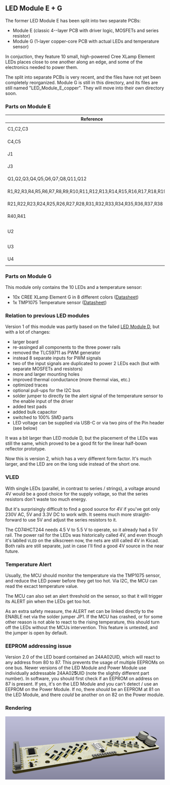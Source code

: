 <!--
SPDX-FileCopyrightText: 2024 Lena Schimmel <mail@lenaschimmel.de>
SPDX-License-Identifier: CC-BY-SA-4.0

[besteLampe!](https://lenaschimmel.de/besteLampe!) © 2024 by [Lena Schimmel](mailto:mail@lenaschimmel.de) is licensed under [CC BY-SA 4.0](http://creativecommons.org/licenses/by-sa/4.0/?ref=chooser-v1)
-->

## LED Module E + G
The former LED Module E has been split into two separate PCBs:
 - Module E (classic 4--layer PCB with driver logic, MOSFETs and series resistor)
 - Module G (1-layer copper-core PCB with actual LEDs and temperature sensor)

In conjuction, they feature 10 small, high-powered Cree XLamp Element LEDs places close to one another along an edge, and some of the electronics needed to power them.

The split into separate PCBs is very recent, and the files have not yet been completely reorganized. Module G is still in this directory, and its files are still named "LED_Module_E_copper". They will move into their own directory soon.

### Parts on Module E
|   Reference                                                               |   Value             |   Datasheet                                                                                             |   Footprint                              |   Qty  |   DNP  |   Manufacturer_Part_Number  |   LCSC Part #  |   Purpose                         |
|---------------------------------------------------------------------------|---------------------|---------------------------------------------------------------------------------------------------------|------------------------------------------|--------|--------|-----------------------------|----------------|-----------------------------------|
|   C1,C2,C3                                                                |   100nF             |   ~                                                                                                     |   Capacitor_SMD:C_0402_1005Metric        |   3    |        |   CL05B104KO5NNNC           |   C1525        |   Decoupling capacitor            |
|   C4,C5                                                                   |   1000uF            |   ~                                                                                                     |   Capacitor_SMD:CP_Elec_10x7.9           |   2    |        |   VKME1301C102MV            |   C487313      |   Bulk capacitor                  |
|   J1                                                                      |   SFW20S-2STE1LF    |   https://cdn.amphenol-cs.com/media/wysiwyg/files/drawing/10172832.pdf                                  |   Own footprints:SFW20S2STE1LF_Own       |   1    |        |   SFW20S-2STE1LF            |   C3168412     |   Flex cable connector            |
|   J3                                                                      |   9159008603906     |   https://datasheets.kyocera-avx.com/9159-600.pdf                                                       |   9159008603906                          |   1    |        |   9159008603906             |   C22394454    |   Rigid board connector           |
|   Q1,Q2,Q3,Q4,Q5,Q6,Q7,Q8,Q11,Q12                                         |   Si3456DDV         |   https://www.vishay.com/docs/69075/si3456ddv.pdf                                                       |   Package_SO:TSOP-6_1.65x3.05mm_P0.95mm  |   10   |        |   SI3456DDV-T1-BE3          |   C6295864     |   MOSFET transistor               |
|   R1,R2,R3,R4,R5,R6,R7,R8,R9,R10,R11,R12,R13,R14,R15,R16,R17,R18,R19,R20  |   200mR             |   ~                                                                                                     |   Resistor_SMD:R_1020_2550Metric         |   20   |        |   RCWE1020R200FKEA          |   C4000899     |   Series resistor                 |
|   R21,R22,R23,R24,R25,R26,R27,R28,R31,R32,R33,R34,R35,R36,R37,R38         |   4700R             |   ~                                                                                                     |   Resistor_SMD:R_0402_1005Metric         |   16   |        |   0402WGF4701TCE            |   C25900       |   Pullup resistor                 |
|   R40,R41                                                                 |   2740R             |   ~                                                                                                     |   Resistor_SMD:R_0603_1608Metric         |   2    |        |   0603WAF2701T5E            |   C13167       |   Pullup resistor                 |
|   U2                                                                      |   74HC245           |   http://www.ti.com/lit/gpn/sn74HC245                                                                   |   Package_SO:TSSOP-20_4.4x6.5mm_P0.65mm  |   1    |        |   SN74AHCT245PWR            |   C10910       |   Bus transceivers / line driver  |
|   U3                                                                      |   24AA025E48T-I/OT  |   https://www.lcsc.com/datasheet/lcsc_datasheet_1810121540_Microchip-Tech-24AA025E48T-I-OT_C129895.pdf  |   Package_TO_SOT_SMD:SOT-23-6            |   1    |        |   24AA025E48T-I/OT          |   C129895      |   EEPROM                          |
|   U4                                                                      |   74LVC1G32         |   http://www.ti.com/lit/sg/scyt129e/scyt129e.pdf                                                        |   Package_TO_SOT_SMD:SOT-353_SC-70-5     |   1    |        |   74LVC1G32SE               |   C460530      |   Logic OR gate                   |

### Parts on Module G
This module only contains the 10 LEDs and a temperature sensor:
 - 10x CREE XLamp Element G in 8 different colors ([Datasheet](https://www.mouser.de/pdfDocs/XLamp-XE-G.pdf))
 - 1x TMP1075 Temperature sensor ([Datasheet](https://www.ti.com/lit/ds/symlink/tmp1075.pdf))

### Relation to previous LED modules
Version 1 of this module was partly based on the failed [LED Module D](../../ledmodule/LED_Module_D/), but with a lot of changes:

 - larger board
 - re-assinged all components to the three power rails
 - removed the TLC59711 as PWM generator
 - instead 8 separate inputs for PWM signals
 - two of the input signals are duplicated to power 2 LEDs each (but with separate MOSFETs and resistors)
 - more and larger mounting holes
 - improved thermal conductance (more thermal vias, etc.)
 - optimized traces
 - optional pull-ups for the I2C bus
 - solder jumper to directly tie the alert signal of the temperature sensor to the enable input of the driver
 - added test pads
 - added bulk capacitor
 - switched to 100% SMD parts
 - LED voltage can be supplied via USB-C or via two pins of the Pin header (see below)

It was a bit larger than LED module D, but the placement of the LEDs was still the same, which proved to be a good fit for the linear half-bown reflector prototype.

Now this is version 2, which has a very different form factor. It's much larger, and the LED are on the long side instead of the short one.

### VLED
With single LEDs (parallel, in contrast to series / strings), a voltage around 4V would be a good choice for the supply voltage, so that the series resistors don't waste too much energy.

But it's surprisingly difficult to find a good source for 4V if you've got only 230V AC, 5V and 3.3V DC to work with. It seems much more straight-forward to use 5V and adjust the series resistors to it.

The CD74HCT244 needs 4.5 V to 5.5 V to operate, so it already had a 5V rail. The power rail for the LEDs was historically called 4V, and even though it's lablled `VLED` on the silkscreen now, the nets are still called 4V in Kicad. Both rails are still separate, just in case I'll find a good 4V source in the near future.

### Temperature Alert
Usually, the MCU should monitor the temperature via the TMP1075 sensor, and reduce the LED power before they get too hot. Via I2C, the MCU can read the excact temperature value.

The MCU can also set an alert threshold on the sensor, so that it will trigger its ALERT pin when the LEDs get too hot.

As an extra safety measure, the ALERT net can be linked directly to the ENABLE net via the solder jumper JP1. If the MCU has crashed, or for some other reason is not able to react to the rising temperature, this should turn off the LEDs without the MCUs intervention. This feature is untested, and the jumper is open by default.

### EEPROM addressing issue
Version 2.0 of the LED board contained an 24AA02UID, which will react to any address from 80 to 87. This prevents the usage of multiple EEPROMs on one bus. Newer versions of the LED Module and Power Module use individually addressable 24AA02**5**UID (note the slightly different part number). In software, you should first check if an EEPROM on address on 87 is present. If yes, it's on the LED Module and you can't detect / use an EEPROM on the Power Module. If no, there *should* be an EEPROM at 81 on the LED Module, and there *could* be another on on 82 on the Power module.

### Rendering
![KiCad rendering of the PCB, as of 2024-10-24](../../../assets/rendering_abl_led.jpg)